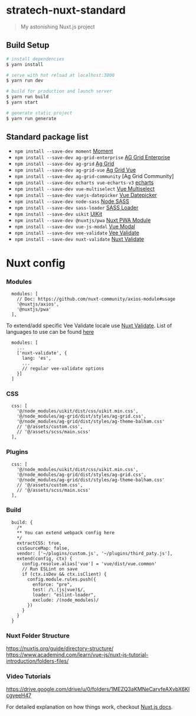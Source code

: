 # stratech-nuxt-standard

> My astonishing Nuxt.js project

## Build Setup

``` bash
# install dependencies
$ yarn install

# serve with hot reload at localhost:3000
$ yarn run dev

# build for production and launch server
$ yarn run build
$ yarn start

# generate static project
$ yarn run generate
```

## Standard package list
- `npm install --save-dev moment` [Moment](https://momentjs.com/)
- `npm install --save-dev ag-grid-enterprise` [AG Grid Enterprise](https://github.com/ag-grid/ag-grid-enterprise)
- `npm install --save-dev ag-grid` [Ag Grid](https://www.ag-grid.com/vue-getting-started/)
- `npm install --save-dev ag-grid-vue` [Ag Grid Vue](https://github.com/ag-grid/ag-grid-vue)
- `npm install --save-dev ag-grid-community` [Ag Grid Community]
- `npm install --save-dev echarts vue-echarts-v3` [echarts](https://github.com/xlsdg/vue-echarts-v3)
- `npm install --save-dev vue-multiselect` [Vue Multiselect](https://vue-multiselect.js.org/)
- `npm install --save-dev vuejs-datepicker` [Vue Datepicker](https://github.com/charliekassel/vuejs-datepicker)
- `npm install --save-dev node-sass` [Node SASS](https://github.com/sass/node-sass)
- `npm install --save-dev sass-loader` [SASS Loader](https://github.com/webpack-contrib/sass-loader)
- `npm install --save-dev uikit` [UIKit](https://github.com/uikit/uikit)
- `npm install --save-dev @nuxtjs/pwa` [Nuxt PWA Module](https://pwa.nuxtjs.org/modules/workbox)
- `npm install --save-dev vue-js-modal` [Vue Modal](https://vuejs.org/v2/examples/modal.html)
- `npm install --save-dev vee-validate` [Vee Validate](https://baianat.github.io/vee-validate/)
- `npm install --save-dev nuxt-validate` [Nuxt Validate](https://github.com/lewyuburi/nuxt-validate)

# Nuxt config

### Modules
```
  modules: [
    // Doc: https://github.com/nuxt-community/axios-module#usage
    '@nuxtjs/axios',
    '@nuxtjs/pwa'
  ],
```
To extend/add specific Vee Validate locale use [Nuxt Validate](https://github.com/lewyuburi/nuxt-validate). List of languages to use can be found [here](https://github.com/baianat/vee-validate/tree/master/locale)

```
  modules: [
    ...
    ['nuxt-validate', {
      lang: 'es',
      ...
      // regular vee-validate options
    }]
  ]
```

### CSS
```
  css: [
    '@/node_modules/uikit/dist/css/uikit.min.css',
    '@/node_modules/ag-grid/dist/styles/ag-grid.css',
    '@/node_modules/ag-grid/dist/styles/ag-theme-balham.css'
    // '@/assets/custom.css',
    // '@/assets/scss/main.scss'
  ],
```

### Plugins
```
  css: [
    '@/node_modules/uikit/dist/css/uikit.min.css',
    '@/node_modules/ag-grid/dist/styles/ag-grid.css',
    '@/node_modules/ag-grid/dist/styles/ag-theme-balham.css'
    // '@/assets/custom.css',
    // '@/assets/scss/main.scss'
  ],
```

### Build
```
  build: {
    /*
    ** You can extend webpack config here
    */
    extractCSS: true,
    cssSourceMap: false,
    vendor: ['~/plugins/custom.js', '~/plugins/third_paty.js'],
    extend(config, ctx) {
      config.resolve.alias['vue'] = 'vue/dist/vue.common'
      // Run ESLint on save
      if (ctx.isDev && ctx.isClient) {
        config.module.rules.push({
          enforce: "pre",
          test: /\.(js|vue)$/,
          loader: "eslint-loader",
          exclude: /(node_modules)/
        })
      }
    }
  }
```

### Nuxt Folder Structure
https://nuxtjs.org/guide/directory-structure/
https://www.academind.com/learn/vue-js/nuxt-js-tutorial-introduction/folders-files/

### Video Tutorials
https://drive.google.com/drive/u/0/folders/1MEZQ3aKMNeCarvfeAXvbX6KlcgyeeH47

For detailed explanation on how things work, checkout [Nuxt.js docs](https://nuxtjs.org).
